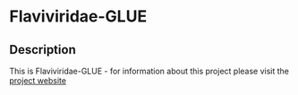 # Flaviviridae-GLUE

## Description

This is Flaviviridae-GLUE - for information about this project please visit the
[project website](https://giffordlabcvr.github.io/Flaviviridae-GLUE/) 